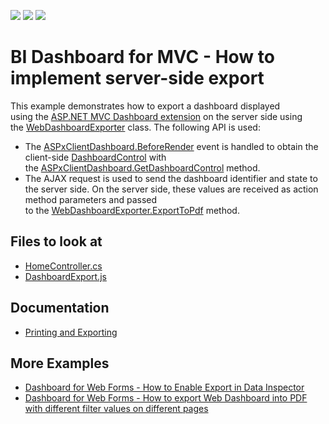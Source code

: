 <!-- default badges list -->
![](https://img.shields.io/endpoint?url=https://codecentral.devexpress.com/api/v1/VersionRange/128579131/21.2.1%2B)
[![](https://img.shields.io/badge/Open_in_DevExpress_Support_Center-FF7200?style=flat-square&logo=DevExpress&logoColor=white)](https://supportcenter.devexpress.com/ticket/details/T590027)
[![](https://img.shields.io/badge/📖_How_to_use_DevExpress_Examples-e9f6fc?style=flat-square)](https://docs.devexpress.com/GeneralInformation/403183)
<!-- default badges end -->

# BI Dashboard for MVC - How to implement server-side export

This example demonstrates how to export a dashboard displayed using the <a href="https://docs.devexpress.com/Dashboard/16977/Building-the-Designer-and-Viewer-Applications">ASP.NET MVC Dashboard extension</a> on the server side using the <a href="https://docs.devexpress.com/Dashboard/DevExpress.DashboardWeb.WebDashboardExporter">WebDashboardExporter</a> class. The following API is used:

* The <a href="https://docs.devexpress.com/Dashboard/DevExpress.DashboardWeb.Scripts.ASPxClientDashboard.BeforeRender">ASPxClientDashboard.BeforeRender</a> event is handled to obtain the client-side <a href="https://docs.devexpress.com/Dashboard/js-DevExpress.Dashboard.DashboardControl">DashboardControl</a> with the <a href="https://docs.devexpress.com/Dashboard/DevExpress.DashboardWeb.Scripts.ASPxClientDashboard.GetDashboardControl">ASPxClientDashboard.GetDashboardControl</a> method.
* The AJAX request is used to send the dashboard identifier and state to the server side. On the server side, these values are received as action method parameters and passed to the <a href="https://docs.devexpress.com/Dashboard/DevExpress.DashboardWeb.WebDashboardExporter.ExportToPdf.overloads">WebDashboardExporter.ExportToPdf</a> method.

<!-- default file list -->
## Files to look at

* [HomeController.cs](./CS/MvcDashboard_ServerExport/Controllers/HomeController.cs)
* [DashboardExport.js](./CS/MvcDashboard_ServerExport/Scripts/DashboardExport.js)
<!-- default file list end -->

## Documentation

- [Printing and Exporting](https://docs.devexpress.com/Dashboard/15181/common-features/printing-and-exporting)

## More Examples

- [Dashboard for Web Forms - How to Enable Export in Data Inspector](https://supportcenter.devexpress.com/ticket/details/t862387/aspxdashboard-how-to-enable-exporting-in-data-inspector)
- [Dashboard for Web Forms - How to export Web Dashboard into PDF with different filter values on different pages](https://supportcenter.devexpress.com/ticket/details/t511362/how-to-export-web-dashboard-into-pdf-with-different-filter-values-on-different-pages)
